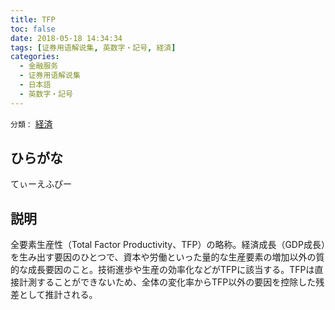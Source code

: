 ```yaml
---
title: TFP
toc: false
date: 2018-05-18 14:34:34
tags: [证券用语解说集, 英数字・記号, 経済]
categories:
  - 金融服务
  - 证券用语解说集
  - 日本語
  - 英数字・記号
---
```


`分類：` [経済](/tags/経済/)

## ひらがな

てぃーえふぴー

## 説明

全要素生産性（Total Factor Productivity、TFP）の略称。経済成長（GDP成長）を生み出す要因のひとつで、資本や労働といった量的な生産要素の増加以外の質的な成長要因のこと。技術進歩や生産の効率化などがTFPに該当する。TFPは直接計測することができないため、全体の変化率からTFP以外の要因を控除した残差として推計される。
